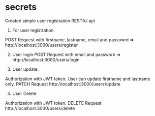 # secrets

Created simple user registration RESTful api

1. For user registration.

POST Request with firstname, lastname, email and passowrd =>
http://localhost:3000/users/register

2. User login 
POST Request with email and password => 
http://localhost:3000/users/login

3. User update.

Authorization with JWT token. User can update firstname and lastname only.
PATCH Request
http://localhost:3000/users/update

4. User Delete

Authorization with JWT token.
DELETE Request
http://localhost:3000/users/delete
